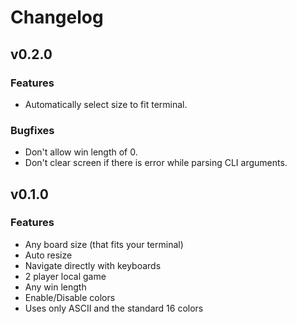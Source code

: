 # Changelog

## v0.2.0

### Features
- Automatically select size to fit terminal.

### Bugfixes
- Don't allow win length of 0.
- Don't clear screen if there is error while parsing CLI arguments.

## v0.1.0

### Features
- Any board size (that fits your terminal)
- Auto resize
- Navigate directly with keyboards
- 2 player local game
- Any win length
- Enable/Disable colors
- Uses only ASCII and the standard 16 colors
